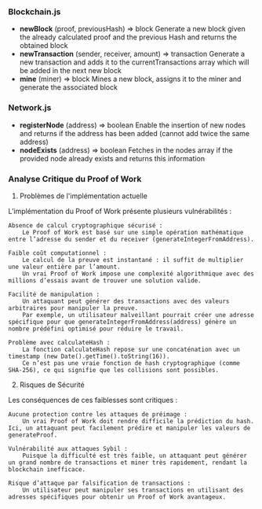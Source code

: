 ### Blockchain.js

* **newBlock** (proof, previousHash) => block
  Generate a new block given the already calculated proof and the previous Hash and returns the obtained block
* **newTransaction** (sender, receiver, amount) => transaction
  Generate a new transaction and adds it to the currentTransactions array which will be added in the next new block
* **mine** (miner) => block
  Mines a new block, assigns it to the miner and generate the associated block

### Network.js

* **registerNode** (address) => boolean
  Enable the insertion of new nodes and returns if the address has been added (cannot add twice the same address)
* **nodeExists** (address) => boolean
  Fetches in the nodes array if the provided node already exists and returns this information


### Analyse Critique du Proof of Work
1. Problèmes de l'implémentation actuelle

L’implémentation du Proof of Work présente plusieurs vulnérabilités  :

    Absence de calcul cryptographique sécurisé :
        Le Proof of Work est basé sur une simple opération mathématique entre l’adresse du sender et du receiver (generateIntegerFromAddress).

    Faible coût computationnel :
        Le calcul de la preuve est instantané : il suffit de multiplier une valeur entière par l’amount.
        Un vrai Proof of Work impose une complexité algorithmique avec des millions d’essais avant de trouver une solution valide.

    Facilité de manipulation :
        Un attaquant peut générer des transactions avec des valeurs arbitraires pour manipuler la preuve.
        Par exemple, un utilisateur malveillant pourrait créer une adresse spécifique pour que generateIntegerFromAddress(address) génère un nombre prédéfini optimisé pour réduire le travail.

    Problème avec calculateHash :
        La fonction calculateHash repose sur une concaténation avec un timestamp (new Date().getTime().toString(16)).
        Ce n’est pas une vraie fonction de hash cryptographique (comme SHA-256), ce qui signifie que les collisions sont possibles.

2. Risques de Sécurité

Les conséquences de ces faiblesses sont critiques :

    Aucune protection contre les attaques de préimage :
        Un vrai Proof of Work doit rendre difficile la prédiction du hash. Ici, un attaquant peut facilement prédire et manipuler les valeurs de generateProof.

    Vulnérabilité aux attaques Sybil :
        Puisque la difficulté est très faible, un attaquant peut générer un grand nombre de transactions et miner très rapidement, rendant la blockchain inefficace.

    Risque d’attaque par falsification de transactions :
        Un utilisateur peut manipuler ses transactions en utilisant des adresses spécifiques pour obtenir un Proof of Work avantageux.